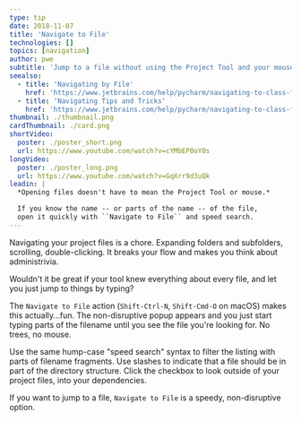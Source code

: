 ```yaml
---
type: tip
date: 2018-11-07
title: 'Navigate to File'
technologies: []
topics: [navigation]
author: pwe
subtitle: 'Jump to a file without using the Project Tool and your mouse.'
seealso:
  - title: 'Navigating by File'
    href: 'https://www.jetbrains.com/help/pycharm/navigating-to-class-file-or-symbol-by-name.html#9a8d021a'
  - title: 'Navigating Tips and Tricks'
    href: 'https://www.jetbrains.com/help/pycharm/navigating-to-class-file-or-symbol-by-name.html#tips'
thumbnail: ./thumbnail.png
cardThumbnail: ./card.png
shortVideo:
  poster: ./poster_short.png
  url: https://www.youtube.com/watch?v=cYMbEP0oY0s
longVideo:
  poster: ./poster_long.png
  url: https://www.youtube.com/watch?v=GqXrr9d3uQk
leadin: |
  *Opening files doesn't have to mean the Project Tool or mouse.*

  If you know the name -- or parts of the name -- of the file, 
  open it quickly with ``Navigate to File`` and speed search.
---
```


Navigating your project files is a chore. Expanding folders and
subfolders, scrolling, double-clicking. It breaks your flow and
makes you think about administrivia.

Wouldn't it be great if your tool knew everything about every file,
and let you just jump to things by typing?

The `Navigate to File` action (`Shift-Ctrl-N`, `Shift-Cmd-O`
on macOS) makes this actually...fun. The non-disruptive popup
appears and you just start typing parts of the filename until you
see the file you're looking for. No trees, no mouse.

Use the same hump-case "speed search" syntax to filter the listing
with parts of filename fragments. Use slashes to indicate that a
file should be in part of the directory structure. Click the
checkbox to look outside of your project files, into your dependencies.

If you want to jump to a file, `Navigate to File` is a speedy,
non-disruptive option.
